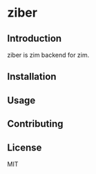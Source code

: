 # ziber

## Introduction

ziber is zim backend for zim.

## Installation

## Usage

## Contributing

## License

MIT
